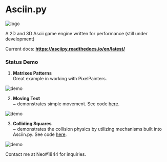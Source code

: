 # Asciin.py

![logo](https://github.com/Rickaym/Asciin.py/tree/main/assets/inverted_logo.png)

A 2D and 3D Ascii game engine written for performance (still under development)

Current docs: **https://asciipy.readthedocs.io/en/latest/**

### Status Demo

1. **Matrixes Patterns**
   <br> Great example in working with PixelPainters.

![demo](https://github.com/Rickaym/Asciin.py/tree/main/assets/LuckyDevStuff_render.gif)

2. **Moving Text**
   <br>
   ~ demonstrates simple movement.
   See code [here](https://github.com/Rickaym/Asciin.py/tree/main/examples/moving_text.py).

![demo](https://github.com/Rickaym/Asciin.py/tree/main/assets/moving_text.gif)

3. **Colliding Squares**
   <br>
   ~ demonstrates the collision physics by utilizing mechanisms built into Asciin.py.
   See code [here](https://github.com/Rickaym/Asciin.py/tree/main/examples/colliding_squares.py).

![demo](https://github.com/Rickaym/Asciin.py/tree/main/assets/colliding_squares.gif)

Contact me at Neo#1844 for inquiries.

